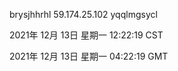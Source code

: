 brysjhhrhl 59.174.25.102 yqqlmgsycl

2021年 12月 13日 星期一 12:22:19 CST

2021年 12月 13日 星期一 04:22:19 GMT
